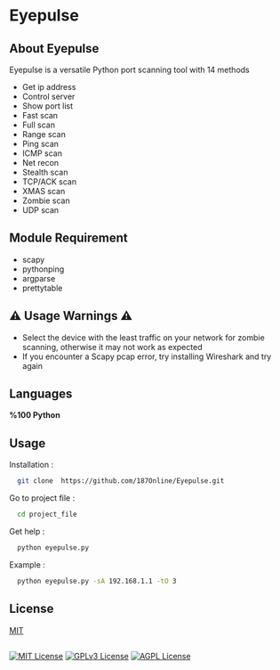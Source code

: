 #                                  Eyepulse 

## About Eyepulse  
Eyepulse is a versatile Python port scanning tool with 14 methods
* Get ip address
* Control server 
* Show port list 
* Fast scan
* Full scan
* Range scan
* Ping scan
* ICMP scan
* Net recon
* Stealth scan
* TCP/ACK scan
* XMAS scan
* Zombie scan
* UDP scan


## Module Requirement
* scapy 
* pythonping  
* argparse 
* prettytable 

## ⚠️ Usage Warnings ⚠️
* Select the device with the least traffic on your network for zombie scanning, otherwise it may  not work as expected
* If you encounter a Scapy pcap error, try installing Wireshark and try again

## Languages

**%100 Python**

## Usage

Installation :

```bash
  git clone  https://github.com/187Online/Eyepulse.git

```

Go to project file :

```bash
  cd project_file
```

Get help :

```bash
  python eyepulse.py 
```

Example :

```bash
  python eyepulse.py -sA 192.168.1.1 -tO 3
```
## License

[MIT](https://choosealicense.com/licenses/mit/)

## 

[![MIT License](https://img.shields.io/badge/License-MIT-green.svg)](https://choosealicense.com/licenses/mit/)
[![GPLv3 License](https://img.shields.io/badge/License-GPL%20v3-yellow.svg)](https://opensource.org/licenses/)
[![AGPL License](https://img.shields.io/badge/license-AGPL-blue.svg)](http://www.gnu.org/licenses/agpl-3.0)
